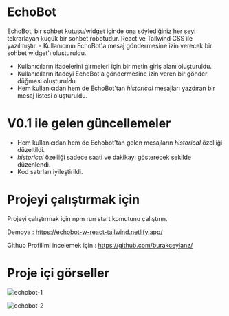 # EchoBot

EchoBot, bir sohbet kutusu/widget içinde ona söylediğiniz her şeyi tekrarlayan küçük bir sohbet robotudur. React ve Tailwind CSS ile yazılmıştır. - Kullanıcının EchoBot'a mesaj göndermesine izin verecek bir sohbet widget'ı oluşturuldu. 
- Kullanıcıların ifadelerini girmeleri için bir metin giriş alanı oluşturuldu.
- Kullanıcıların ifadeyi EchoBot'a göndermesine izin veren bir gönder düğmesi oluşturuldu.
- Hem kullanıcıdan hem de EchoBot'tan _historical_ mesajları yazdıran bir mesaj listesi oluşturuldu.

# V0.1 ile gelen güncellemeler

- Hem kullanıcıdan hem de Echobot'tan gelen mesajların _historical_ özelliği düzeltildi.
-  _historical_ özelliği sadece saati ve dakikayı gösterecek şekilde düzenlendi.
- Kod satırları iyileştirildi.

# Projeyi çalıştırmak için

Projeyi çalıştırmak için npm run start komutunu çalıştırın.

Demoya : https://echobot-w-react-tailwind.netlify.app/

Github Profilimi incelemek için : https://github.com/burakceylanz/

# Proje içi görseller

![echobot-1](https://user-images.githubusercontent.com/91959780/202043603-dc56568e-2c20-4f7c-96f5-1989265c7800.png)

![echobot-2](https://user-images.githubusercontent.com/91959780/202043616-60b52dd4-9dfa-4dd4-8e6d-24095f62ca5e.png)
